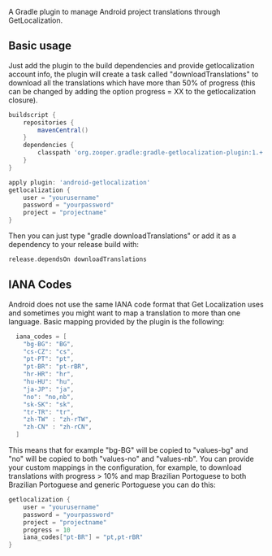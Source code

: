 A Gradle plugin to manage Android project translations through GetLocalization.

## Basic usage
Just add the plugin to the build dependencies and provide getlocalization account info, the plugin will create a task called "downloadTranslations" to download all the translations which have more than 50% of progress (this can be changed by adding the option progress = XX to the getlocalization closure).

```gradle
buildscript {
    repositories {
        mavenCentral()
    }
    dependencies {
        classpath 'org.zooper.gradle:gradle-getlocalization-plugin:1.+'
    }
}

apply plugin: 'android-getlocalization'
getlocalization {
    user = "yourusername"
    password = "yourpassword"
    project = "projectname"
}
```

Then you can just type "gradle downloadTranslations" or add it as a dependency to your release build with:

```gradle
release.dependsOn downloadTranslations
```

## IANA Codes
Android does not use the same IANA code format that Get Localization uses and sometimes you might want to map a translation to more than one language. Basic mapping provided by the plugin is the following:

```gradle 
  iana_codes = [
    "bg-BG": "BG",
    "cs-CZ": "cs",
    "pt-PT": "pt",
    "pt-BR": "pt-rBR",
    "hr-HR": "hr",
    "hu-HU": "hu",
    "ja-JP": "ja",
    "no": "no,nb",
    "sk-SK": "sk",
    "tr-TR": "tr",
    "zh-TW" : "zh-rTW",
    "zh-CN" : "zh-rCN",
  ]
```

This means that for example "bg-BG" will be copied to "values-bg" and "no" will be copied to both "values-no" and "values-nb". You can provide your custom mappings in the configuration, for example, to download translations with progress > 10% and map Brazilian Portoguese to both Brazilian Portoguese and generic Portoguese you can do this:

```gradle 
getlocalization {
    user = "yourusername"
    password = "yourpassword"
    project = "projectname"
    progress = 10
    iana_codes["pt-BR"] = "pt,pt-rBR"
}
```
